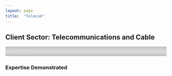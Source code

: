 ```yaml
---
layout: page
title:  "Telecom"
---
```


## Client Sector: Telecommunications and Cable

<img src="/assets/images/div2.png" alt="divider" width="1500" height="30"/>

### Expertise Demonstrated
